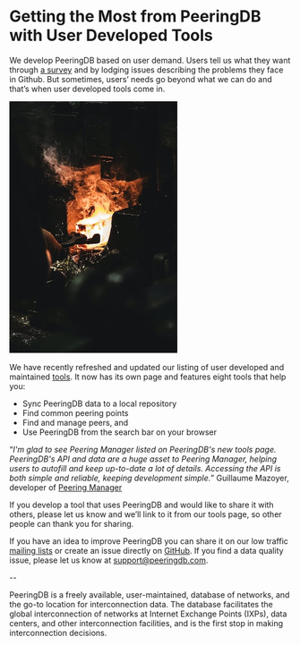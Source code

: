 # Getting the Most from PeeringDB with User Developed Tools
We develop PeeringDB based on user demand. Users tell us what they want through [a survey](/blog/peeringdb_2020_survey_2021_roadmap/) and by lodging issues describing the problems they face in Github. But sometimes, users’ needs go beyond what we can do and that’s when user developed tools come in.

![Tongs in Fire by C D X on Unsplash](images/c-d-x-tongs-in-forge-unsplash.jpg)

We have recently refreshed and updated our listing of user developed and maintained [tools](/tools). It now has its own page and features eight tools that help you: 

* Sync PeeringDB data to a local repository
* Find common peering points
* Find and manage peers, and 
* Use PeeringDB from the search bar on your browser

“*I'm glad to see Peering Manager listed on PeeringDB's new tools page. PeeringDB's API and data are a huge asset to Peering Manager, helping users to autofill and keep up-to-date a lot of details. Accessing the API is both simple and reliable, keeping development simple.*”
Guillaume Mazoyer, developer of [Peering Manager](https://peering-manager.net)

If you develop a tool that uses PeeringDB and would like to share it with others, please let us know and we’ll link to it from our tools page, so other people can thank you for sharing.

If you have an idea to improve PeeringDB you can share it on our low traffic [mailing lists](https://docs.peeringdb.com/#mailing-lists) or create an issue directly on [GitHub](https://github.com/peeringdb/peeringdb/issues). If you find a data quality issue, please let us know at [support@peeringdb.com](mailto:support@peeringdb.com). 

--

PeeringDB is a freely available, user-maintained, database of networks, and the go-to location for interconnection data. The database facilitates the global interconnection of networks at Internet Exchange Points (IXPs), data centers, and other interconnection facilities, and is the first stop in making interconnection decisions. 
